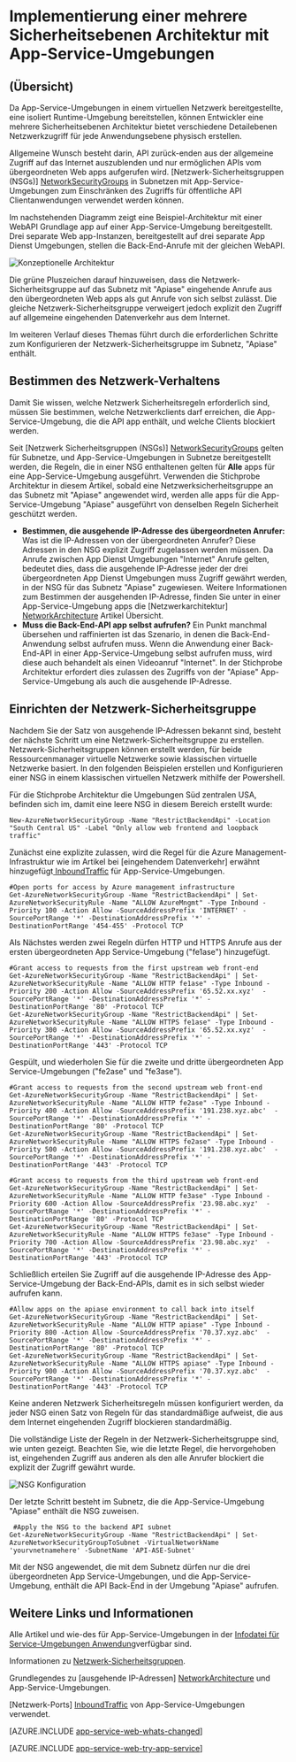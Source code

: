 <properties 
    pageTitle="Mehrere Sicherheitsebenen Architektur mit App-Service-Umgebungen" 
    description="Implementieren einer mehrere Sicherheitsebenen Architektur mit App-Service-Umgebungen." 
    services="app-service" 
    documentationCenter="" 
    authors="stefsch" 
    manager="wpickett" 
    editor=""/>

<tags 
    ms.service="app-service" 
    ms.workload="na" 
    ms.tgt_pltfrm="na" 
    ms.devlang="na" 
    ms.topic="article" 
    ms.date="08/30/2016" 
    ms.author="stefsch"/>   

# <a name="implementing-a-layered-security-architecture-with-app-service-environments"></a>Implementierung einer mehrere Sicherheitsebenen Architektur mit App-Service-Umgebungen

## <a name="overview"></a>(Übersicht) ##
 
Da App-Service-Umgebungen in einem virtuellen Netzwerk bereitgestellte, eine isoliert Runtime-Umgebung bereitstellen, können Entwickler eine mehrere Sicherheitsebenen Architektur bietet verschiedene Detailebenen Netzwerkzugriff für jede Anwendungsebene physisch erstellen.

Allgemeine Wunsch besteht darin, API zurück-enden aus der allgemeine Zugriff auf das Internet auszublenden und nur ermöglichen APIs vom übergeordneten Web apps aufgerufen wird.  [Netzwerk-Sicherheitsgruppen (NSGs)] [ NetworkSecurityGroups] in Subnetzen mit App-Service-Umgebungen zum Einschränken des Zugriffs für öffentliche API Clientanwendungen verwendet werden können.

Im nachstehenden Diagramm zeigt eine Beispiel-Architektur mit einer WebAPI Grundlage app auf einer App-Service-Umgebung bereitgestellt.  Drei separate Web app-Instanzen, bereitgestellt auf drei separate App Dienst Umgebungen, stellen die Back-End-Anrufe mit der gleichen WebAPI.

![Konzeptionelle Architektur][ConceptualArchitecture] 

Die grüne Pluszeichen darauf hinzuweisen, dass die Netzwerk-Sicherheitsgruppe auf das Subnetz mit "Apiase" eingehende Anrufe aus den übergeordneten Web apps als gut Anrufe von sich selbst zulässt.  Die gleiche Netzwerk-Sicherheitsgruppe verweigert jedoch explizit den Zugriff auf allgemeine eingehenden Datenverkehr aus dem Internet. 

Im weiteren Verlauf dieses Themas führt durch die erforderlichen Schritte zum Konfigurieren der Netzwerk-Sicherheitsgruppe im Subnetz, "Apiase" enthält.

## <a name="determining-the-network-behavior"></a>Bestimmen des Netzwerk-Verhaltens ##
Damit Sie wissen, welche Netzwerk Sicherheitsregeln erforderlich sind, müssen Sie bestimmen, welche Netzwerkclients darf erreichen, die App-Service-Umgebung, die die API app enthält, und welche Clients blockiert werden.

Seit [Netzwerk Sicherheitsgruppen (NSGs)] [ NetworkSecurityGroups] gelten für Subnetze, und App-Service-Umgebungen in Subnetze bereitgestellt werden, die Regeln, die in einer NSG enthaltenen gelten für **Alle** apps für eine App-Service-Umgebung ausgeführt.  Verwenden die Stichprobe Architektur in diesem Artikel, sobald eine Netzwerksicherheitsgruppe an das Subnetz mit "Apiase" angewendet wird, werden alle apps für die App-Service-Umgebung "Apiase" ausgeführt von denselben Regeln Sicherheit geschützt werden. 

- **Bestimmen, die ausgehende IP-Adresse des übergeordneten Anrufer:**  Was ist die IP-Adressen von der übergeordneten Anrufer?  Diese Adressen in den NSG explizit Zugriff zugelassen werden müssen.  Da Anrufe zwischen App Dienst Umgebungen "Internet" Anrufe gelten, bedeutet dies, dass die ausgehende IP-Adresse jeder der drei übergeordneten App Dienst Umgebungen muss Zugriff gewährt werden, in der NSG für das Subnetz "Apiase" zugewiesen.   Weitere Informationen zum Bestimmen der ausgehenden IP-Adresse, finden Sie unter in einer App-Service-Umgebung apps die [Netzwerkarchitektur] [ NetworkArchitecture] Artikel Übersicht.
- **Muss die Back-End-API app selbst aufrufen?**  Ein Punkt manchmal übersehen und raffinierten ist das Szenario, in denen die Back-End-Anwendung selbst aufrufen muss.  Wenn die Anwendung einer Back-End-API in einer App-Service-Umgebung selbst aufrufen muss, wird diese auch behandelt als einen Videoanruf "Internet".  In der Stichprobe Architektur erfordert dies zulassen des Zugriffs von der "Apiase" App-Service-Umgebung als auch die ausgehende IP-Adresse.

## <a name="setting-up-the-network-security-group"></a>Einrichten der Netzwerk-Sicherheitsgruppe ##
Nachdem Sie der Satz von ausgehende IP-Adressen bekannt sind, besteht der nächste Schritt um eine Netzwerk-Sicherheitsgruppe zu erstellen.  Netzwerk-Sicherheitsgruppen können erstellt werden, für beide Ressourcenmanager virtuelle Netzwerke sowie klassischen virtuelle Netzwerke basiert.  In den folgenden Beispielen erstellen und Konfigurieren einer NSG in einem klassischen virtuellen Netzwerk mithilfe der Powershell.

Für die Stichprobe Architektur die Umgebungen Süd zentralen USA, befinden sich im, damit eine leere NSG in diesem Bereich erstellt wurde:

    New-AzureNetworkSecurityGroup -Name "RestrictBackendApi" -Location "South Central US" -Label "Only allow web frontend and loopback traffic"

Zunächst eine explizite zulassen, wird die Regel für die Azure Management-Infrastruktur wie im Artikel bei [eingehendem Datenverkehr] erwähnt hinzugefügt[ InboundTraffic] für App-Service-Umgebungen.

    #Open ports for access by Azure management infrastructure
    Get-AzureNetworkSecurityGroup -Name "RestrictBackendApi" | Set-AzureNetworkSecurityRule -Name "ALLOW AzureMngmt" -Type Inbound -Priority 100 -Action Allow -SourceAddressPrefix 'INTERNET' -SourcePortRange '*' -DestinationAddressPrefix '*' -DestinationPortRange '454-455' -Protocol TCP
    
Als Nächstes werden zwei Regeln dürfen HTTP und HTTPS Anrufe aus der ersten übergeordneten App Service-Umgebung ("fe1ase") hinzugefügt.

    #Grant access to requests from the first upstream web front-end
    Get-AzureNetworkSecurityGroup -Name "RestrictBackendApi" | Set-AzureNetworkSecurityRule -Name "ALLOW HTTP fe1ase" -Type Inbound -Priority 200 -Action Allow -SourceAddressPrefix '65.52.xx.xyz'  -SourcePortRange '*' -DestinationAddressPrefix '*' -DestinationPortRange '80' -Protocol TCP
    Get-AzureNetworkSecurityGroup -Name "RestrictBackendApi" | Set-AzureNetworkSecurityRule -Name "ALLOW HTTPS fe1ase" -Type Inbound -Priority 300 -Action Allow -SourceAddressPrefix '65.52.xx.xyz'  -SourcePortRange '*' -DestinationAddressPrefix '*' -DestinationPortRange '443' -Protocol TCP

Gespült, und wiederholen Sie für die zweite und dritte übergeordneten App Service-Umgebungen ("fe2ase" und "fe3ase").

    #Grant access to requests from the second upstream web front-end
    Get-AzureNetworkSecurityGroup -Name "RestrictBackendApi" | Set-AzureNetworkSecurityRule -Name "ALLOW HTTP fe2ase" -Type Inbound -Priority 400 -Action Allow -SourceAddressPrefix '191.238.xyz.abc'  -SourcePortRange '*' -DestinationAddressPrefix '*' -DestinationPortRange '80' -Protocol TCP
    Get-AzureNetworkSecurityGroup -Name "RestrictBackendApi" | Set-AzureNetworkSecurityRule -Name "ALLOW HTTPS fe2ase" -Type Inbound -Priority 500 -Action Allow -SourceAddressPrefix '191.238.xyz.abc'  -SourcePortRange '*' -DestinationAddressPrefix '*' -DestinationPortRange '443' -Protocol TCP
    
    #Grant access to requests from the third upstream web front-end
    Get-AzureNetworkSecurityGroup -Name "RestrictBackendApi" | Set-AzureNetworkSecurityRule -Name "ALLOW HTTP fe3ase" -Type Inbound -Priority 600 -Action Allow -SourceAddressPrefix '23.98.abc.xyz'  -SourcePortRange '*' -DestinationAddressPrefix '*' -DestinationPortRange '80' -Protocol TCP
    Get-AzureNetworkSecurityGroup -Name "RestrictBackendApi" | Set-AzureNetworkSecurityRule -Name "ALLOW HTTPS fe3ase" -Type Inbound -Priority 700 -Action Allow -SourceAddressPrefix '23.98.abc.xyz'  -SourcePortRange '*' -DestinationAddressPrefix '*' -DestinationPortRange '443' -Protocol TCP

Schließlich erteilen Sie Zugriff auf die ausgehende IP-Adresse des App-Service-Umgebung der Back-End-APIs, damit es in sich selbst wieder aufrufen kann.

    #Allow apps on the apiase environment to call back into itself
    Get-AzureNetworkSecurityGroup -Name "RestrictBackendApi" | Set-AzureNetworkSecurityRule -Name "ALLOW HTTP apiase" -Type Inbound -Priority 800 -Action Allow -SourceAddressPrefix '70.37.xyz.abc'  -SourcePortRange '*' -DestinationAddressPrefix '*' -DestinationPortRange '80' -Protocol TCP
    Get-AzureNetworkSecurityGroup -Name "RestrictBackendApi" | Set-AzureNetworkSecurityRule -Name "ALLOW HTTPS apiase" -Type Inbound -Priority 900 -Action Allow -SourceAddressPrefix '70.37.xyz.abc'  -SourcePortRange '*' -DestinationAddressPrefix '*' -DestinationPortRange '443' -Protocol TCP

Keine anderen Netzwerk Sicherheitsregeln müssen konfiguriert werden, da jeder NSG einen Satz von Regeln für das standardmäßige aufweist, die aus dem Internet eingehenden Zugriff blockieren standardmäßig.

Die vollständige Liste der Regeln in der Netzwerk-Sicherheitsgruppe sind, wie unten gezeigt.  Beachten Sie, wie die letzte Regel, die hervorgehoben ist, eingehenden Zugriff aus anderen als den alle Anrufer blockiert die explizit der Zugriff gewährt wurde.

![NSG Konfiguration][NSGConfiguration] 

Der letzte Schritt besteht im Subnetz, die die App-Service-Umgebung "Apiase" enthält die NSG zuweisen.  

     #Apply the NSG to the backend API subnet
    Get-AzureNetworkSecurityGroup -Name "RestrictBackendApi" | Set-AzureNetworkSecurityGroupToSubnet -VirtualNetworkName 'yourvnetnamehere' -SubnetName 'API-ASE-Subnet'

Mit der NSG angewendet, die mit dem Subnetz dürfen nur die drei übergeordneten App Service-Umgebungen, und die App-Service-Umgebung, enthält die API Back-End in der Umgebung "Apiase" aufrufen.


## <a name="additional-links-and-information"></a>Weitere Links und Informationen ##
Alle Artikel und wie-des für App-Service-Umgebungen in der [Infodatei für Service-Umgebungen Anwendung](../app-service/app-service-app-service-environments-readme.md)verfügbar sind.

Informationen zu [Netzwerk-Sicherheitsgruppen](../virtual-network/virtual-networks-nsg.md). 

Grundlegendes zu [ausgehende IP-Adressen] [ NetworkArchitecture] und App-Service-Umgebungen.

[Netzwerk-Ports] [ InboundTraffic] von App-Service-Umgebungen verwendet.

[AZURE.INCLUDE [app-service-web-whats-changed](../../includes/app-service-web-whats-changed.md)]

[AZURE.INCLUDE [app-service-web-try-app-service](../../includes/app-service-web-try-app-service.md)]

<!-- LINKS -->
[NetworkSecurityGroups]: https://azure.microsoft.com/documentation/articles/virtual-networks-nsg/
[NetworkArchitecture]:  https://azure.microsoft.com/documentation/articles/app-service-app-service-environment-network-architecture-overview/
[InboundTraffic]:  https://azure.microsoft.com/en-us/documentation/articles/app-service-app-service-environment-control-inbound-traffic/

<!-- IMAGES -->
[ConceptualArchitecture]: ./media/app-service-app-service-environment-layered-security/ConceptualArchitecture-1.png
[NSGConfiguration]:  ./media/app-service-app-service-environment-layered-security/NSGConfiguration-1.png
